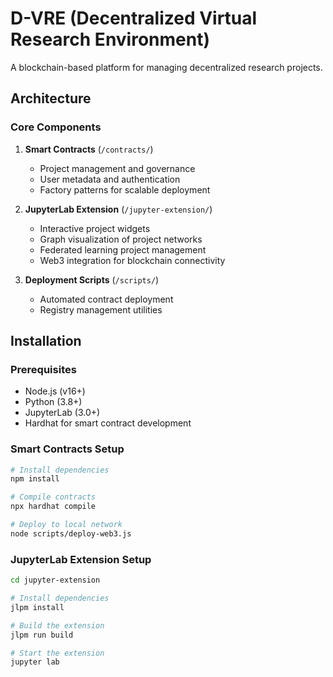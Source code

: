 # D-VRE (Decentralized Virtual Research Environment)

A blockchain-based platform for managing decentralized research projects.


## Architecture

### Core Components

1. **Smart Contracts** (`/contracts/`)
   - Project management and governance
   - User metadata and authentication
   - Factory patterns for scalable deployment

2. **JupyterLab Extension** (`/jupyter-extension/`)
   - Interactive project widgets
   - Graph visualization of project networks
   - Federated learning project management
   - Web3 integration for blockchain connectivity

3. **Deployment Scripts** (`/scripts/`)
   - Automated contract deployment
   - Registry management utilities

## Installation

### Prerequisites
- Node.js (v16+)
- Python (3.8+)
- JupyterLab (3.0+)
- Hardhat for smart contract development

### Smart Contracts Setup

```bash
# Install dependencies
npm install

# Compile contracts
npx hardhat compile

# Deploy to local network
node scripts/deploy-web3.js
```

### JupyterLab Extension Setup

```bash
cd jupyter-extension

# Install dependencies
jlpm install

# Build the extension
jlpm run build

# Start the extension
jupyter lab
```

